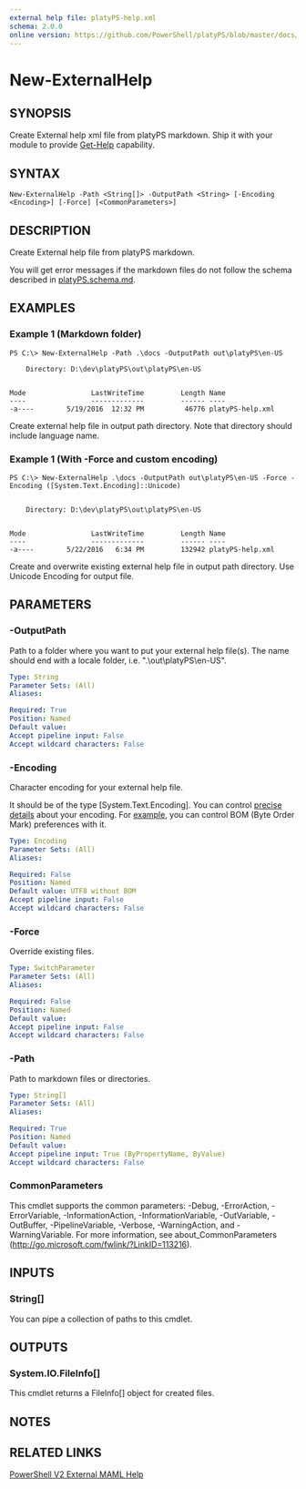 ```yaml
---
external help file: platyPS-help.xml
schema: 2.0.0
online version: https://github.com/PowerShell/platyPS/blob/master/docs/New-ExternalHelp.md
---
```


# New-ExternalHelp
## SYNOPSIS
Create External help xml file from platyPS markdown. 
Ship it with your module to provide [Get-Help](https://msdn.microsoft.com/en-us/library/dd878343.aspx) capability.
## SYNTAX

```
New-ExternalHelp -Path <String[]> -OutputPath <String> [-Encoding <Encoding>] [-Force] [<CommonParameters>]
```

## DESCRIPTION
Create External help file from platyPS markdown.

You will get error messages if the markdown files do not follow the schema described in
[platyPS.schema.md](https://github.com/PowerShell/platyPS/blob/master/platyPS.schema.md).
## EXAMPLES

### Example 1 (Markdown folder)
```
PS C:\> New-ExternalHelp -Path .\docs -OutputPath out\platyPS\en-US

    Directory: D:\dev\platyPS\out\platyPS\en-US


Mode                LastWriteTime         Length Name
----                -------------         ------ ----
-a----        5/19/2016  12:32 PM          46776 platyPS-help.xml
```

Create external help file in output path directory.
Note that directory should include language name.
### Example 1 (With -Force and custom encoding)
```
PS C:\> New-ExternalHelp .\docs -OutputPath out\platyPS\en-US -Force -Encoding ([System.Text.Encoding]::Unicode)


    Directory: D:\dev\platyPS\out\platyPS\en-US


Mode                LastWriteTime         Length Name
----                -------------         ------ ----
-a----        5/22/2016   6:34 PM         132942 platyPS-help.xml
```

Create and overwrite existing external help file in output path directory.
Use Unicode Encoding for output file.
## PARAMETERS

### -OutputPath
Path to a folder where you want to put your external help file(s).
The name should end with a locale folder, i.e. ".\out\platyPS\en-US".


```yaml
Type: String
Parameter Sets: (All)
Aliases: 

Required: True
Position: Named
Default value: 
Accept pipeline input: False
Accept wildcard characters: False
```

### -Encoding
Character encoding for your external help file.

It should be of the type \[System.Text.Encoding\].
You can control [precise details](https://msdn.microsoft.com/en-us/library/ms404377.aspx) about your encoding.
For [example](http://stackoverflow.com/questions/5596982/using-powershell-to-write-a-file-in-utf-8-without-the-bom), 
you can control BOM (Byte Order Mark) preferences with it.


```yaml
Type: Encoding
Parameter Sets: (All)
Aliases: 

Required: False
Position: Named
Default value: UTF8 without BOM
Accept pipeline input: False
Accept wildcard characters: False
```

### -Force
Override existing files.


```yaml
Type: SwitchParameter
Parameter Sets: (All)
Aliases: 

Required: False
Position: Named
Default value: 
Accept pipeline input: False
Accept wildcard characters: False
```

### -Path
Path to markdown files or directories.


```yaml
Type: String[]
Parameter Sets: (All)
Aliases: 

Required: True
Position: Named
Default value: 
Accept pipeline input: True (ByPropertyName, ByValue)
Accept wildcard characters: False
```

### CommonParameters
This cmdlet supports the common parameters: -Debug, -ErrorAction, -ErrorVariable, -InformationAction, -InformationVariable, -OutVariable, -OutBuffer, -PipelineVariable, -Verbose, -WarningAction, and -WarningVariable. For more information, see about_CommonParameters (http://go.microsoft.com/fwlink/?LinkID=113216).
## INPUTS

### String[]
You can pipe a collection of paths to this cmdlet.
## OUTPUTS

### System.IO.FileInfo[]
This cmdlet returns a FileInfo[] object for created files.
## NOTES

## RELATED LINKS

[PowerShell V2 External MAML Help](https://blogs.msdn.microsoft.com/powershell/2008/12/24/powershell-v2-external-maml-help/)
